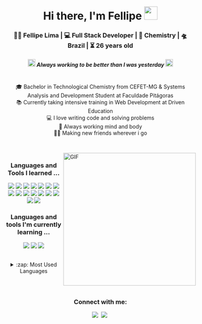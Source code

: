 <div align="center">
   <h1>Hi there, I'm Fellipe <img src="https://media.giphy.com/media/hvRJCLFzcasrR4ia7z/giphy.gif" width="35px"> </h1>    
</div>

<div align="center">
  <h3> 👨‍💻 Fellipe Lima | 💻 Full Stack Developer | 🧪 Chemistry | 🛸 Brazil | ⏳ 26 years old</h3>
</div>
 
 <h5 align="center">
   <i> <img src="https://pa1.narvii.com/6443/2051f0fef8231c85accebc216940959ec089cec9_hq.gif" width="20"> Always working to be better than I was yesterday <img src="https://pa1.narvii.com/6443/2051f0fef8231c85accebc216940959ec089cec9_hq.gif" width="20"> </i>
 </h5>
 
 <div align="center">
  <br>
  🎓 Bachelor in Technological Chemistry from CEFET-MG & Systems Analysis and Development Student at Faculdade Pitágoras
  <br>
  📚 Currently taking intensive training in Web Development at Driven Education
  <br>
  💻 I love writing code and solving problems
  <br>
  💪 Always working mind and body
  <br>
  🙋‍♂️ Making new friends wherever i go
  <br><br>
</div>


<img src="https://github.com/natividadesusana/natividadesusana/assets/95102911/8fc06a5b-ddf4-4b7f-a858-43be8dd803c3" width="100%" height="10px">
<br><br>

<img align="right" height="350px" width="350px" alt="GIF" src="https://www.digitalclic.cl/wp-content/uploads/2020/06/Programming.gif" />

<!--  -->
<div align="center">
   <h3>Languages and Tools I learned ...</h3>
</div>

<p align="center">
  <!-- For more icons please follow  https://home.aveek.io/GitHub-Profile-Badges/ -->
  <img src="https://img.shields.io/badge/html5-%23E34F26.svg?style=for-the-badge&logo=html5&logoColor=white" />
  <img src="https://img.shields.io/badge/css3-%231572B6.svg?style=for-the-badge&logo=css3&logoColor=white" />
  <img src="https://img.shields.io/badge/javascript-%23323330.svg?style=for-the-badge&logo=javascript&logoColor=%23F7DF1E" />
  <img src="https://img.shields.io/badge/react-%2320232a.svg?style=for-the-badge&logo=react&logoColor=%2361DAFB" />
  <img src="https://img.shields.io/badge/styled--components-DB7093?style=for-the-badge&logo=styled-components&logoColor=white" />
  <img src="https://img.shields.io/badge/React_Router-CA4245?style=for-the-badge&logo=react-router&logoColor=white" />
  <img src="https://img.shields.io/badge/node.js-6DA55F?style=for-the-badge&logo=node.js&logoColor=white" />
  <img src="https://img.shields.io/badge/express.js-%23404d59.svg?style=for-the-badge&logo=express&logoColor=%2361DAFB" />
  <img src="https://img.shields.io/badge/TypeScript-007ACC?style=for-the-badge&logo=typescript&logoColor=white" />
  <img src="https://img.shields.io/badge/nestjs-E0234E?style=for-the-badge&logo=nestjs&logoColor=white" />
  <img src="https://img.shields.io/badge/Prisma-3982CE?style=for-the-badge&logo=Prisma&logoColor=white" />
  <img src="https://img.shields.io/badge/Jest-C21325?style=for-the-badge&logo=jest&logoColor=white" />
  <img src="https://img.shields.io/badge/MongoDB-%234ea94b.svg?style=for-the-badge&logo=mongodb&logoColor=white" />
  <img src="https://img.shields.io/badge/PostgreSQL-316192?style=for-the-badge&logo=postgresql&logoColor=white" />
  <img src="https://img.shields.io/badge/redis-%23DD0031.svg?&style=for-the-badge&logo=redis&logoColor=white" />
  <img src="https://img.shields.io/badge/Prisma-2D3748.svg?style=for-the-badge&logo=Prisma&logoColor=white" />
</p>

<div align="center">
   <h3>Languages ​​and tools I'm currently learning ...</h3>
</div>

<p align="center">
<img src="https://img.shields.io/badge/Docker-2496ED.svg?style=for-the-badge&logo=Docker&logoColor=white" />
<img src="https://img.shields.io/badge/Tailwind%20CSS-06B6D4.svg?style=for-the-badge&logo=Tailwind-CSS&logoColor=white" />
<img src="https://img.shields.io/badge/Amazon%20AWS-232F3E.svg?style=for-the-badge&logo=Amazon-AWS&logoColor=white" />
</p>

<br>
<div align="center">
   <details>
     <summary>:zap: Most Used Languages</summary>
     <img height="172em" alt="Fellipe's GitHub Top Languages" src="https://github-readme-stats.vercel.app/api/top-langs/?username=fellipelimat&layout=compact&langs_count=10&theme=rose_pine&bg_color&hide=python"/>
   </details>
</div>

<br>
<img src="https://github.com/natividadesusana/natividadesusana/assets/95102911/8fc06a5b-ddf4-4b7f-a858-43be8dd803c3" width="100%" height="10px">

<div align="center">
   <h3>Connect with me:</h3>
     <a href="https://www.linkedin.com/in/fellipe-lima-dev"><img src="https://img.shields.io/badge/-LinkedIn-000?style=for-the-badge&logo=linkedin&logoColor=blue" target="_blank"></a>&nbsp;
     <a href = "mailto:fellipelimatorres@gmail.com"><img src="https://img.shields.io/badge/-Gmail-000?style=for-the-badge&logo=gmail&logoColor=orange" target="_blank"></a>&nbsp;
</div>
  
 

